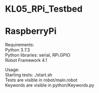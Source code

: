 # KL05_RPi_Testbed

# RaspberryPi
Requirements:  
Python 3.7.3  
Python libraries: serial, RPi.GPIO  
Robot Framework 4.1  
  
Usage:  
Starting tests: ./start.sh  
Tests are visible in robot/main.robot  
Keywords are visible in python/Keywords.py  

